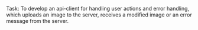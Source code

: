 Task: To develop an api-client for handling user actions and error handling, which uploads an image to the server, receives a modified image or an error message from the server.